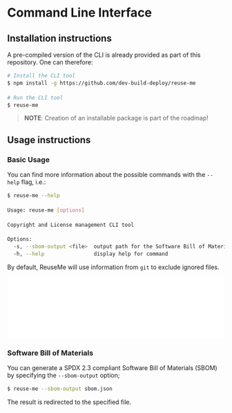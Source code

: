 <!-- 
SPDX-FileCopyrightText: 2023 Kevin de Jong <monkaii@hotmail.com>
SPDX-License-Identifier: MIT
-->

# Command Line Interface

## Installation instructions

A pre-compiled version of the CLI is already provided as part of this repository. One can therefore:

```sh
# Install the CLI tool
$ npm install -g https://github.com/dev-build-deploy/reuse-me

# Run the CLI tool
$ reuse-me
```

> **NOTE**: Creation of an installable package is part of the roadmap!

## Usage instructions

### Basic Usage

You can find more information about the possible commands with the `--help` flag, i.e.:



```sh
$ reuse-me --help

Usage: reuse-me [options]

Copyright and License management CLI tool

Options:
  -s, --sbom-output <file>  output path for the Software Bill of Materials (SBOM)
  -h, --help                display help for command

```

By default, ReuseMe will use information from `git` to exclude ignored files.

<img src="./images/cli_example.svg">

### Software Bill of Materials

You can generate a SPDX 2.3 compliant Software Bill of Materials (SBOM) by specifying the `--sbom-output` option;

```sh
$ reuse-me --sbom-output sbom.json
```

The result is redirected to the specified file.

[Reuse specification]: https://reuse.software/spec/